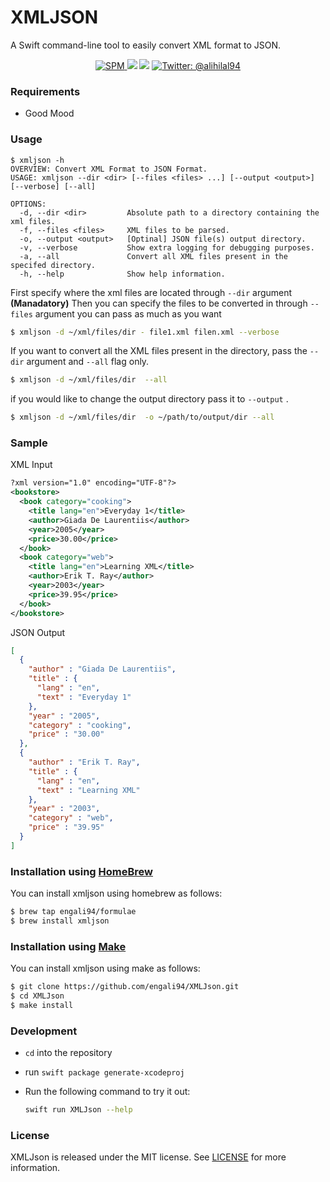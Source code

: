 # XMLJSON
A Swift command-line tool to easily convert XML format to JSON.

<p align="center">
<a href="https://github.com/apple/swift-package-manager">
<img src="https://img.shields.io/badge/Swift%20Package%20Manager-compatible-brightgreen.svg" alt="SPM">
</a>
  <img src="https://img.shields.io/badge/language-swift5.2-f48041.svg?style=flat"/>
  <img src="https://img.shields.io/badge/License-MIT-yellow.svg?style=flat"/>
  <a href="https://twitter.com/alihilal94">
      <img src="https://img.shields.io/badge/contact-@alihilal94-blue.svg?style=flat" alt="Twitter: @alihilal94" />
  </a>
</p>

### Requirements
- Good Mood

### Usage

```
$ xmljson -h
OVERVIEW: Convert XML Format to JSON Format.
USAGE: xmljson --dir <dir> [--files <files> ...] [--output <output>] [--verbose] [--all]

OPTIONS:
  -d, --dir <dir>         Absolute path to a directory containing the xml files.
  -f, --files <files>     XML files to be parsed.
  -o, --output <output>   [Optinal] JSON file(s) output directory.
  -v, --verbose           Show extra logging for debugging purposes.
  -a, --all               Convert all XML files present in the specifed directory.
  -h, --help              Show help information.
```




First specify where the xml files are located through `--dir` argument **(Manadatory)**
Then you can specify the files to be converted in through `--files` argument you can pass as much as you want 

```bash
$ xmljson -d ~/xml/files/dir - file1.xml filen.xml --verbose
```

If you want to convert all the XML files present in the directory, pass the `--dir` argument and `--all` flag only.

```bash
$ xmljson -d ~/xml/files/dir  --all 
```

if you would like to change the output directory pass it to `--output` .

```bash
$ xmljson -d ~/xml/files/dir  -o ~/path/to/output/dir --all 
```

### Sample
XML Input
```xml
?xml version="1.0" encoding="UTF-8"?>
<bookstore>
  <book category="cooking">
    <title lang="en">Everyday 1</title>
    <author>Giada De Laurentiis</author>
    <year>2005</year>
    <price>30.00</price>
  </book>
  <book category="web">
    <title lang="en">Learning XML</title>
    <author>Erik T. Ray</author>
    <year>2003</year>
    <price>39.95</price>
  </book>
</bookstore>
```

JSON Output
```json
[
  {
    "author" : "Giada De Laurentiis",
    "title" : {
      "lang" : "en",
      "text" : "Everyday 1"
    },
    "year" : "2005",
    "category" : "cooking",
    "price" : "30.00"
  },
  {
    "author" : "Erik T. Ray",
    "title" : {
      "lang" : "en",
      "text" : "Learning XML"
    },
    "year" : "2003",
    "category" : "web",
    "price" : "39.95"
  }
]
```
### Installation using [HomeBrew](https://brew.sh)
You can install xmljson using homebrew as follows:

```bash
$ brew tap engali94/formulae
$ brew install xmljson
```
### Installation using [Make](https://en.wikipedia.org/wiki/Make_%28software%29)
You can install xmljson using make as follows:

```bash
$ git clone https://github.com/engali94/XMLJson.git
$ cd XMLJson
$ make install
```

### Development
- `cd` into the repository
- run `swift package generate-xcodeproj` 
- Run the following command to try it out:

    ```bash
    swift run XMLJson --help
    ```

### License

XMLJson is released under the MIT license. See [LICENSE](https://github.com/engali94/XMLJson/blob/master/LICENSE) for more information.  
